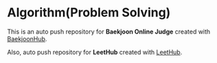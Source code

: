 # Algorithm(Problem Solving)

This is an auto push repository for **Baekjoon Online Judge** created with [BaekjoonHub](https://github.com/BaekjoonHub/BaekjoonHub).

Also, auto push repository for **LeetHub** created with [LeetHub](https://github.com/QasimWani/LeetHub).
